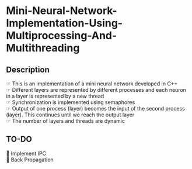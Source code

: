 # Mini-Neural-Network-Implementation-Using-Multiprocessing-And-Multithreading

## Description
☞ This is an implementation of a mini neural network developed in C++ <br>
☞ Different layers are represented by different processes and each neuron in a layer is represented by a new thread <br>
☞ Synchronization is implemented using semaphores <br>
☞ Output of one process (layer) becomes the input of the second process (layer). This continues until we reach the output layer<br>
☞ The number of layers and threads are dynamic  <br>

## TO-DO
📝 Implement IPC <br>
📝 Back Propagation
